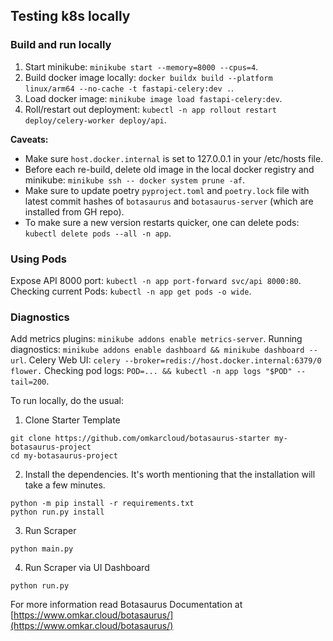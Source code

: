## Testing k8s locally

### Build and run locally
1. Start minikube: `minikube start --memory=8000 --cpus=4`.
2. Build docker image locally: `docker buildx build --platform linux/arm64 --no-cache -t fastapi-celery:dev .`.
3. Load docker image: `minikube image load fastapi-celery:dev`.
4. Roll/restart out deployment: `kubectl -n app rollout restart deploy/celery-worker deploy/api`.

**Caveats:**
- Make sure `host.docker.internal` is set to 127.0.0.1 in your /etc/hosts file.
- Before each re-build, delete old image in the local docker registry and minikube: `minikube ssh -- docker system prune -af`.
- Make sure to update poetry `pyproject.toml` and `poetry.lock` file with latest commit hashes  of `botasaurus` and `botasaurus-server` (which are installed from GH repo).
- To make sure a new version restarts quicker, one can delete pods: `kubectl delete pods --all -n app`.

### Using Pods
Expose API 8000 port: `kubectl -n app port-forward svc/api 8000:80`.
Checking current Pods: `kubectl -n app get pods -o wide`.

### Diagnostics
Add metrics plugins: `minikube addons enable metrics-server`.
Running diagnostics: `minikube addons enable dashboard && minikube dashboard --url`.
Celery Web UI: `celery --broker=redis://host.docker.internal:6379/0 flower.`
Checking pod logs: `POD=... && kubectl -n app logs "$POD" --tail=200`.


To run locally, do the usual:
1. Clone Starter Template
```
git clone https://github.com/omkarcloud/botasaurus-starter my-botasaurus-project
cd my-botasaurus-project
```

2. Install the dependencies. It's worth mentioning that the installation will take a few minutes.
```
python -m pip install -r requirements.txt
python run.py install
```

3. Run Scraper
```
python main.py
```

4. Run Scraper via UI Dashboard
```
python run.py
```

For more information read Botasaurus Documentation at [https://www.omkar.cloud/botasaurus/](https://www.omkar.cloud/botasaurus/)
